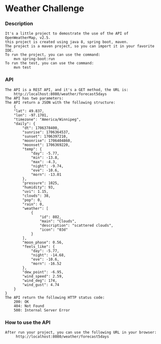 # Weather Challenge
### Description
    It's a little project to demostrate the use of the API of OpenWeatherMap, v2.5.
    this project is created using java 8, spring boot, maven.
    The project is a maven project, so you can import it in your favorite IDE.
    To run the project, you can use the command: 
        mvn spring-boot:run
    To run the test, you can use the command:
        mvn test    
### API 
    The API is a REST API, and it's a GET method, the URL is:
        http://localhost:8080/weather/forecast5days
    The API has two parameters: 
    The API return a JSON with the following structure:
        {
        "lat": 49.837,
        "lon": -97.1701,
        "timezone": "America/Winnipeg",
        "daily": {
            "dt": 1706378400,
            "sunrise": 1706364537,
            "sunset": 1706397210,
            "moonrise": 1706404860,
            "moonset": 1706369220,
            "temp": {
                "day": -5.77,
                "min": -13.8,
                "max": -4.3,
                "night": -9.74,
                "eve": -10.6,
                "morn": -13.01
            },
            "pressure": 1025,
            "humidity": 93,
            "uvi": 1.15,
            "clouds": 38,
            "pop": 0,
            "rain": 0,
            "weather": [
                {
                    "id": 802,
                    "main": "Clouds",
                    "description": "scattered clouds",
                    "icon": "03d"
                }
            ],
            "moon_phase": 0.56,
            "feels_like": {
                "day": -5.77,
                "night": -14.68,
                "eve": -10.6,
                "morn": -16.52
            },
            "dew_point": -6.95,
            "wind_speed": 2.59,
            "wind_deg": 174,
            "wind_gust": 4.74
        }
    }
    The API return the following HTTP status code:
        200: OK
        404: Not Found
        500: Internal Server Error

### How to use the API
    After run your project, you can use the following URL in your browser:
         http://localhost:8080/weather/forecast5days
